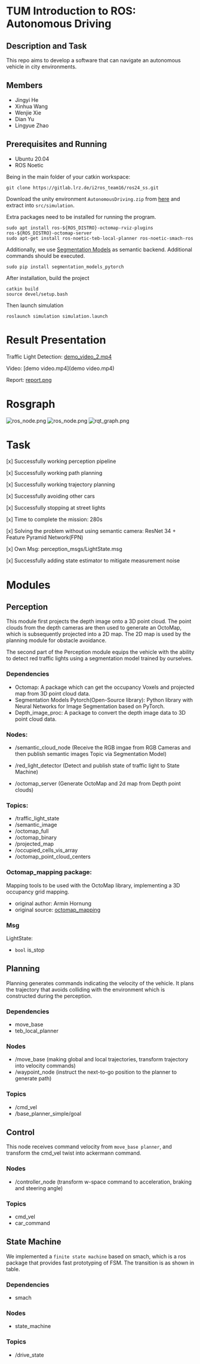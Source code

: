 
# TUM Introduction to ROS: Autonomous Driving

## Description and Task
This repo aims to develop a software that can navigate an autonomous vehicle in city environments. 


## Members
* Jingyi He
* Xinhua Wang
* Wenjie Xie
* Dian Yu
* Lingyue Zhao


## Prerequisites and Running

* Ubuntu 20.04
* ROS Noetic

Being in the main folder of your catkin workspace:
```shell
git clone https://gitlab.lrz.de/i2ros_team16/ros24_ss.git
```
Download the unity environment `AutonomousDriving.zip` from [here](https://syncandshare.lrz.de/getlink/fiLvgiTXetubiN1i4PRjuR/) and extract into `src/simulation`.

Extra packages need to be installed for running the program.
```shell
sudo apt install ros-${ROS_DISTRO}-octomap-rviz-plugins ros-${ROS_DISTRO}-octomap-server
sudo apt-get install ros-noetic-teb-local-planner ros-noetic-smach-ros
```

Additionally, we use [Segmentation Models](https://github.com/qubvel-org/segmentation_models.pytorch.git) as semantic backend. Additional commands should be executed.

```shell
sudo pip install segmentation_models_pytorch
```

After installation, build the project
```shell
catkin build
source devel/setup.bash
```
Then launch simulation
```shell
roslaunch simulation simulation.launch
```


### 
# Result Presentation
Traffic Light Detection: [demo_video_2.mp4](demo_video_2.mp4)

Video: [demo video.mp4](demo video.mp4)

Report: [report.png](./docs/report.png)
# Rosgraph
![ros_node.png](./docs/ros.drawio.png)
![ros_node.png](./docs/node.drawio.png)
![rqt_graph.png](rqt_graph.png)
# Task
[x] Successfully working perception pipeline

[x] Successfully working path planning

[x] Successfully working trajectory planning

[x] Successfully avoiding other cars

[x] Successfully stopping at street lights

[x] Time to complete the mission: 280s

[x] Solving the problem without using semantic camera: ResNet 34 + Feature Pyramid Network(FPN)

[x] Own Msg: perception_msgs/LightState.msg

[x] Successfully adding state estimator to mitigate measurement noise
# Modules
## Perception
This module first projects the depth image onto a 3D point cloud. The point clouds from the depth cameras are then used to generate an OctoMap, which is subsequently projected into a 2D map. The 2D map is used by the planning module for obstacle avoidance.

The second part of the Perception module equips the vehicle with the ability to detect red traffic lights using a segmentation model trained by ourselves.
### Dependencies
- Octomap: A package which can get the occupancy Voxels and projected map from 3D point cloud data.
- Segmentation Models Pytorch(Open-Source library): Python library with Neural Networks for Image Segmentation based on PyTorch.
- Depth_image_proc: A package to convert the depth image data to 3D point cloud data.
### Nodes:
  - /semantic_cloud_node
  (Receive the RGB imgae from RGB Cameras and then publish semantic images Topic via Segmentation Model)

  - /red_light_detector
  (Detect and publish state of traffic light to State Machine)
   
  - /octomap_server 
  (Generate OctoMap and 2d map from Depth point clouds)



### Topics:
- /traffic_light_state
- /semantic_image
- /octomap_full
- /octomap_binary
- /projected_map
- /occupied_cells_vis_array
- /octomap_point_cloud_centers


### Octomap_mapping package:
Mapping tools to be used with the OctoMap library, implementing a 3D occupancy grid mapping.
- original author: Armin Hornung
- original source: [octomap_mapping](http://wiki.ros.org/octomap_mapping)

### Msg

LightState: 

- `bool`  is_stop


## Planning
Planning generates commands indicating the velocity of the vehicle. It plans the trajectory that avoids colliding with the environment which is constructed during the perception.

### Dependencies
  - move_base
  - teb_local_planner


### Nodes
  - /move_base (making global and local trajectories, transform trajectory into velocity commands)
  - /waypoint_node (instruct the next-to-go position to the planner to generate path)

### Topics
  - /cmd_vel
  - /base_planner_simple/goal


## Control
This node receives command velocity from `move_base planner`, and transform the cmd_vel twist into ackermann command. 

### Nodes
 - /controller_node (transform w-space command to acceleration, braking and steering angle)
  
### Topics
  - cmd_vel
  - car_command


## State Machine
We implemented a `finite state machine` based on smach, which is a ros package that provides fast prototyping of FSM. The transition is as shown in table.

### Dependencies
  - smach

### Nodes
  - state_machine
  
### Topics
  - /drive_state
